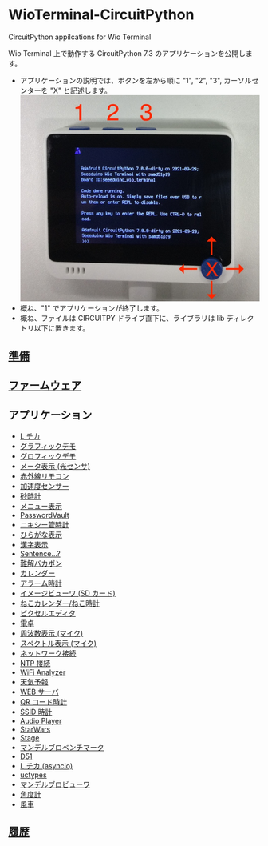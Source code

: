 # WioTerminal-CircuitPython
CircuitPython appilcations for Wio Terminal

Wio Terminal 上で動作する CircuitPython 7.3 のアプリケーションを公開します。

- アプリケーションの説明では、ボタンを左から順に "1", "2", "3", カーソルセンターを "X" と記述します。
  ![Buttons](./Buttons.jpg)
- 概ね、"1" でアプリケーションが終了します。
- 概ね、ファイルは CIRCUITPY ドライブ直下に、ライブラリは lib ディレクトリ以下に置きます。

## [準備](Setup.md)

## [ファームウェア](Firmware)

## アプリケーション
- [L チカ](docs/Lchika.md)
- [グラフィックデモ](docs/Qix.md)
- [グロフィックデモ](docs/Grophics.md)
- [メータ表示 (光センサ)](docs/Meter.md)
- [赤外線リモコン](docs/IR.md)
- [加速度センサー](docs/roto.md)
- [砂時計](docs/HourGlass.md)
- [メニュー表示](docs/Menu.md)
- [PasswordVault](docs/PasswordVault.md)
- [ニキシー管時計](docs/NixieClock.md)
- [ひらがな表示](docs/DQ.md)
- [漢字表示](docs/Kanji.md)
- [Sentence...?](docs/Sentence.md)
- [難解バカボン](docs/NankaiBakabon.md)
- [カレンダー](docs/Calendar.md)
- [アラーム時計](docs/Clock.md)
- [イメージビューワ (SD カード)](docs/ImageViewer.md)
- [ねこカレンダー/ねこ時計](docs/Neko.md)
- [ピクセルエディタ](docs/Pixel.md)
- [電卓](docs/Calculator.md)
- [周波数表示 (マイク)](docs/Microphone.md)
- [スペクトル表示 (マイク)](docs/Spectrum.md)
- [ネットワーク接続](docs/RTL.md)
- [NTP 接続](docs/NTP.md)
- [WiFi Analyzer](docs/WiFiAnalyzer.md)
- [天気予報](docs/Weather.md)
- [WEB サーバ](docs/WebServer.md)
- [QR コード時計](docs/QRClock.md)
- [SSID 時計](docs/APClock.md)
- [Audio Player](docs/AudioPlayer.md)
- [StarWars](docs/StarWars.md)
- [Stage](docs/Stage.md)
- [マンデルブロベンチマーク](docs/Mandelbrot.md)
- [D51](docs/D51.md)
- [L チカ (asyncio)](docs/Lchika_async.md)
- [uctypes](ATSAMD51P19A/README.md)
- [マンデルブロビューワ](docs/MandelbrotViewer.md)
- [角度計](docs/AngleGauge.md)
- [風車](docs/Pinwheel.md)

## [履歴](ChangeLog.md)